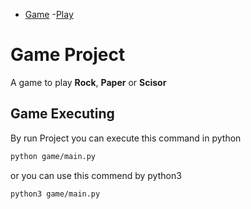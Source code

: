 - [Game](#game-project)
    -[Play](#game-executing)

# Game Project
A game to play **Rock**, **Paper** or **Scisor**

## Game Executing
By run Project you can execute this command in python
```sh
python game/main.py
```
or you can use this commend by python3
```sh
python3 game/main.py
```